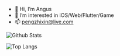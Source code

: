 - 👋 Hi, I’m Angus
- 👀 I’m interested in iOS/Web/Flutter/Game
- 📫 pengzhixin@live.com

![Github Stats](https://github-readme-stats.vercel.app/api?username=zhixinpeng&show_icons=true&hide_border=false&theme=dark&count_private=true&hide_title=false)

![Top Langs](https://github-readme-stats.vercel.app/api/top-langs/?username=zhixinpeng&langs_count=5&show_icons=true&hide_border=false&theme=dark&count_private=true&hide=powershell,dockerfile,slash&layout=compact)
